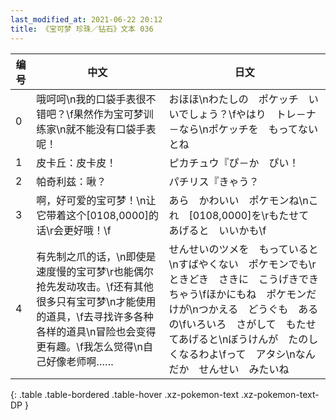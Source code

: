 ```yaml
---
last_modified_at: 2021-06-22 20:12
title: 《宝可梦 珍珠／钻石》文本 036
---
```

| 编号 | 中文 | 日文 |
| ---- | ---- | ---- |
| 0 | 哦呵呵\n我的口袋手表很不错吧？\f果然作为宝可梦训练家\n就不能没有口袋手表呢！ | おほほ\nわたしの　ポケッチ　いいでしょう？\fやはり　トレ－ナ－なら\nポケッチを　もってないとね |
| 1 | 皮卡丘：皮卡皮！ | ピカチュウ『ぴ－か　ぴい！ |
| 2 | 帕奇利兹：啾？ | パチリス『きゃう？ |
| 3 | 啊，好可爱的宝可梦！\n让它带着这个[0108,0000]的话\r会更好哦！\f | あら　かわいい　ポケモンね\nこれ　[0108,0000]を\rもたせて　あげると　いいかも\f |
| 4 | 有先制之爪的话，\n即使是速度慢的宝可梦\r也能偶尔抢先发动攻击。\f还有其他很多只有宝可梦\n才能使用的道具，\f去寻找许多各种各样的道具\n冒险也会变得更有趣。\f我怎么觉得\n自己好像老师啊…… | せんせいのツメを　もっていると\nすばやくない　ポケモンでも\rときどき　さきに　こうげきできちゃう\fほかにもね　ポケモンだけが\nつかえる　どうぐも　あるの\fいろいろ　さがして　もたせてあげると\nぼうけんが　たのしくなるわよ\fって　アタシ\nなんだか　せんせい　みたいね |
{: .table .table-bordered .table-hover .xz-pokemon-text .xz-pokemon-text-DP }